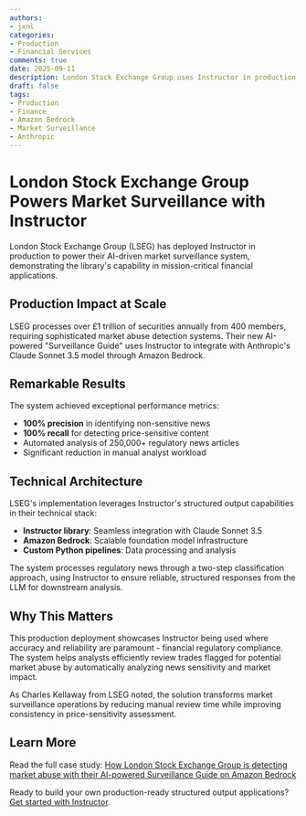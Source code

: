 ```yaml
---
authors:
- jxnl
categories:
- Production
- Financial Services
comments: true
date: 2025-09-11
description: London Stock Exchange Group uses Instructor in production for AI-powered market surveillance, achieving 100% precision in detecting price-sensitive news
draft: false
tags:
- Production
- Finance
- Amazon Bedrock
- Market Surveillance
- Anthropic
---
```


# London Stock Exchange Group Powers Market Surveillance with Instructor

London Stock Exchange Group (LSEG) has deployed Instructor in production to power their AI-driven market surveillance system, demonstrating the library's capability in mission-critical financial applications.

<!-- more -->

## Production Impact at Scale

LSEG processes over £1 trillion of securities annually from 400 members, requiring sophisticated market abuse detection systems. Their new AI-powered "Surveillance Guide" uses Instructor to integrate with Anthropic's Claude Sonnet 3.5 model through Amazon Bedrock.

## Remarkable Results

The system achieved exceptional performance metrics:
- **100% precision** in identifying non-sensitive news
- **100% recall** for detecting price-sensitive content
- Automated analysis of 250,000+ regulatory news articles
- Significant reduction in manual analyst workload

## Technical Architecture

LSEG's implementation leverages Instructor's structured output capabilities in their technical stack:

- **Instructor library**: Seamless integration with Claude Sonnet 3.5
- **Amazon Bedrock**: Scalable foundation model infrastructure
- **Custom Python pipelines**: Data processing and analysis

The system processes regulatory news through a two-step classification approach, using Instructor to ensure reliable, structured responses from the LLM for downstream analysis.

## Why This Matters

This production deployment showcases Instructor being used where accuracy and reliability are paramount - financial regulatory compliance. The system helps analysts efficiently review trades flagged for potential market abuse by automatically analyzing news sensitivity and market impact.

As Charles Kellaway from LSEG noted, the solution transforms market surveillance operations by reducing manual review time while improving consistency in price-sensitivity assessment.

## Learn More

Read the full case study: [How London Stock Exchange Group is detecting market abuse with their AI-powered Surveillance Guide on Amazon Bedrock](https://aws.amazon.com/blogs/machine-learning/how-london-stock-exchange-group-is-detecting-market-abuse-with-their-ai-powered-surveillance-guide-on-amazon-bedrock/)

Ready to build your own production-ready structured output applications? [Get started with Instructor](../getting-started.md).
